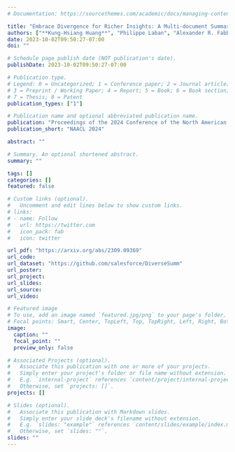 ```yaml
---
# Documentation: https://sourcethemes.com/academic/docs/managing-content/

title: "Embrace Divergence for Richer Insights: A Multi-document Summarization Benchmark and a Case Study on Summarizing Diverse Information from News Articles"
authors: ["**Kung-Hsiang Huang**", "Philippe Laban", "Alexander R. Fabbri", "Prafulla Kumar Choubey", "Shafiq Joty", "Caiming Xiong", "Chien-Sheng Wu"]
date: 2023-10-02T09:50:27-07:00
doi: ""

# Schedule page publish date (NOT publication's date).
publishDate: 2023-10-02T09:50:27-07:00

# Publication type.
# Legend: 0 = Uncategorized; 1 = Conference paper; 2 = Journal article;
# 3 = Preprint / Working Paper; 4 = Report; 5 = Book; 6 = Book section;
# 7 = Thesis; 8 = Patent
publication_types: ["1"]

# Publication name and optional abbreviated publication name.
publication: "Proceedings of the 2024 Conference of the North American Chapter of the Association for Computational Linguistics"
publication_short: "NAACL 2024"

abstract: ""

# Summary. An optional shortened abstract.
summary: ""

tags: []
categories: []
featured: false

# Custom links (optional).
#   Uncomment and edit lines below to show custom links.
# links:
# - name: Follow
#   url: https://twitter.com
#   icon_pack: fab
#   icon: twitter

url_pdf: "https://arxiv.org/abs/2309.09369"
url_code:
url_dataset: "https://github.com/salesforce/DiverseSumm"
url_poster:
url_project:
url_slides:
url_source:
url_video:

# Featured image
# To use, add an image named `featured.jpg/png` to your page's folder. 
# Focal points: Smart, Center, TopLeft, Top, TopRight, Left, Right, BottomLeft, Bottom, BottomRight.
image:
  caption: ""
  focal_point: ""
  preview_only: false

# Associated Projects (optional).
#   Associate this publication with one or more of your projects.
#   Simply enter your project's folder or file name without extension.
#   E.g. `internal-project` references `content/project/internal-project/index.md`.
#   Otherwise, set `projects: []`.
projects: []

# Slides (optional).
#   Associate this publication with Markdown slides.
#   Simply enter your slide deck's filename without extension.
#   E.g. `slides: "example"` references `content/slides/example/index.md`.
#   Otherwise, set `slides: ""`.
slides: ""
---
```

